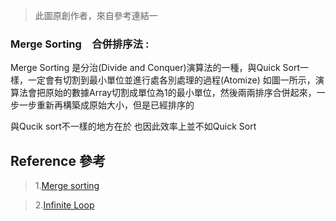> 此圖原創作者，來自參考連結一



### Merge Sorting　合併排序法 :

Merge Sorting 是分治(Divide and Conquer)演算法的一種，與Quick Sort一樣，一定會有切割到最小單位並進行處各別處理的過程(Atomize)
如圖一所示，演算法會把原始的數據Array切割成單位為1的最小單位，然後兩兩排序合併起來，一步一步重新再構築成原始大小，但是已經排序的

與Qucik sort不一樣的地方在於
也因此效率上並不如Quick Sort





## Reference 參考
> 1.[Merge sorting](http://alrightchiu.github.io/SecondRound/comparison-sort-merge-sorthe-bing-pai-xu-fa.html)

> 2.[Infinite Loop](http://program-lover.blogspot.com/2008/10/mergesort.html)
